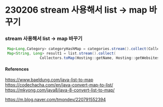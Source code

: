 # 230206 stream 사용해서 list -> map 바꾸기

### stream 사용해서 list -> map 바꾸기

```java
 Map<Long,Category> categoryHashMap = categories.stream().collect(Collectors.toMap(category -> category.getId(), category -> category));
 Map<String, Long> result1 = list.stream().collect(
                Collectors.toMap(Hosting::getName, Hosting::getWebsites));

```

#### References

https://www.baeldung.com/java-list-to-map
https://codechacha.com/en/java-convert-map-to-list/
https://mkyong.com/java8/java-8-convert-list-to-map/

https://m.blog.naver.com/tmondev/220791552394
